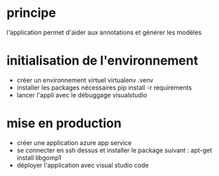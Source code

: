 # principe
l'application permet d'aider aux annotations et générer les modèles

# initialisation de l'environnement
* créer un environnement virtuel
 virtualenv .venv
* installer les packages nécessaires
 pip install -r requirements
* lancer l'appli avec le débuggage visualstudio

# mise en production
* créer une application azure app service
* se connecter en ssh dessus et installer le package suivant : 
 apt-get install libgomp1
* déployer l'application avec visual studio code
